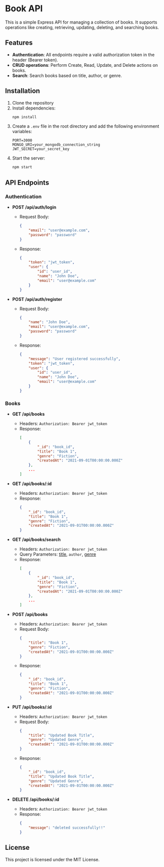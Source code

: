 # Book API

This is a simple Express API for managing a collection of books. It supports operations like creating, retrieving, updating, deleting, and searching books.

## Features
- **Authentication**: All endpoints require a valid authorization token in the header (Bearer token).
- **CRUD operations**: Perform Create, Read, Update, and Delete actions on books.
- **Search**: Search books based on title, author, or genre.

## Installation
1. Clone the repository
2. Install dependencies:
    ```sh
    npm install
    ```
3. Create a `.env` file in the root directory and add the following environment variables:
    ```
    PORT=3000
    MONGO_URI=your_mongodb_connection_string
    JWT_SECRET=your_secret_key
    ```
4. Start the server:
    ```sh
    npm start
    ```

## API Endpoints

### Authentication
- **POST /api/auth/login**
    - Request Body:
        ```json
        {
            "email": "user@example.com",
            "password": "password"
        }
        ```
    - Response:
        ```json
        {
            "token": "jwt_token",
            "user": {
                "id": "user_id",
                "name": "John Doe",
                "email": "user@example.com"
            }
        }
        ```

- **POST /api/auth/register**
    - Request Body:
        ```json
        {
            "name": "John Doe",
            "email": "user@example.com",
            "password": "password"
        }
        ```
    - Response:
        ```json
        {
            "message": "User registered successfully",
            "token": "jwt_token",
            "user": {
                "id": "user_id",
                "name": "John Doe",
                "email": "user@example.com"
            }
        }
        ```

### Books
- **GET /api/books**
    - Headers: `Authorization: Bearer jwt_token`
    - Response:
        ```json
        [
            {
                "_id": "book_id",
                "title": "Book 1",
                "genre": "Fiction",
                "createdAt": "2021-09-01T00:00:00.000Z"
            },
            ...
        ]
        ```

- **GET /api/books/:id**
    - Headers: `Authorization: Bearer jwt_token`
    - Response:
        ```json
        {
            "_id": "book_id",
            "title": "Book 1",
            "genre": "Fiction",
            "createdAt": "2021-09-01T00:00:00.000Z"
        }
        ```

- **GET /api/books/search**
    - Headers: `Authorization: Bearer jwt_token`
    - Query Parameters: [title](http://_vscodecontentref_/1), `author`, [genre](http://_vscodecontentref_/2)
    - Response:
        ```json
        [
            {
                "_id": "book_id",
                "title": "Book 1",
                "genre": "Fiction",
                "createdAt": "2021-09-01T00:00:00.000Z"
            },
            ...
        ]
        ```

- **POST /api/books**
    - Headers: `Authorization: Bearer jwt_token`
    - Request Body:
        ```json
        {
            "title": "Book 1",
            "genre": "Fiction",
            "createdAt": "2021-09-01T00:00:00.000Z"
        }
        ```
    - Response:
        ```json
        {
            "_id": "book_id",
            "title": "Book 1",
            "genre": "Fiction",
            "createdAt": "2021-09-01T00:00:00.000Z"
        }
        ```

- **PUT /api/books/:id**
    - Headers: `Authorization: Bearer jwt_token`
    - Request Body:
        ```json
        {
            "title": "Updated Book Title",
            "genre": "Updated Genre",
            "createdAt": "2021-09-01T00:00:00.000Z"
        }
        ```
    - Response:
        ```json
        {
            "_id": "book_id",
            "title": "Updated Book Title",
            "genre": "Updated Genre",
            "createdAt": "2021-09-01T00:00:00.000Z"
        }
        ```

- **DELETE /api/books/:id**
    - Headers: `Authorization: Bearer jwt_token`
    - Response:
        ```json
        {
            "message": "deleted successfully!!"
        }
        ```

## License
This project is licensed under the MIT License.